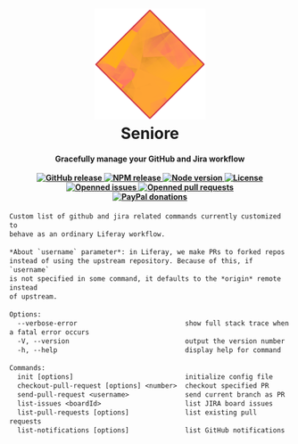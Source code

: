 <h1 align="center">
  <img
    name="logo"
    src="https://raw.githubusercontent.com/p2kmgcl/seniore/master/assets/logo.png"
    alt="Seniore logo, a yellow and pink diamond"
    width="200"
  />
  <br />
  Seniore
</h1>

<h4 align="center">
  Gracefully manage your GitHub and Jira workflow<br><br>
  
  <a href="https://github.com/p2kmgcl/seniore/releases">
    <img alt="GitHub release" src="https://img.shields.io/github/release/p2kmgcl/seniore.svg">
  </a>
  <a href="https://www.npmjs.com/package/seniore">
    <img alt="NPM release" src="https://img.shields.io/npm/v/seniore.svg">
  </a>
  <a href="https://github.com/p2kmgcl/seniore/blob/master/package.json">
    <img alt="Node version" src="https://img.shields.io/node/v/seniore">
  </a>
  <a href="https://github.com/p2kmgcl/seniore/blob/master/LICENSE">
    <img alt="License" src="https://img.shields.io/github/license/p2kmgcl/seniore">
  </a>
  <br>
  <a href="https://github.com/p2kmgcl/seniore/pulls">
    <img alt="Openned issues" src="https://img.shields.io/github/issues/p2kmgcl/seniore">
  </a>
  <a href="https://github.com/p2kmgcl/seniore/pulls">
    <img alt="Openned pull requests" src="https://img.shields.io/github/issues-pr/p2kmgcl/seniore">
  </a>
  <br>
  <a href="https://paypal.me/p2kmgcl">
    <img alt="PayPal donations" src="https://img.shields.io/badge/donations-paypal-blue">
  </a>
</h4>

```
Custom list of github and jira related commands currently customized to
behave as an ordinary Liferay workflow.

*About `username` parameter*: in Liferay, we make PRs to forked repos
instead of using the upstream repository. Because of this, if `username`
is not specified in some command, it defaults to the *origin* remote instead
of upstream.

Options:
  --verbose-error                           show full stack trace when a fatal error occurs
  -V, --version                             output the version number
  -h, --help                                display help for command

Commands:
  init [options]                            initialize config file
  checkout-pull-request [options] <number>  checkout specified PR
  send-pull-request <username>              send current branch as PR
  list-issues <boardId>                     list JIRA board issues
  list-pull-requests [options]              list existing pull requests
  list-notifications [options]              list GitHub notifications
```
